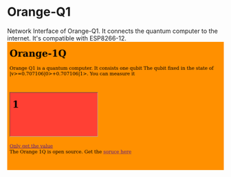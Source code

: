 # Orange-Q1
Network Interface of Orange-Q1. It connects the quantum computer to the internet. It's compatible with ESP8266-12.
<img src="https://github.com/PhotonicQuantumComputing/Orange-Q1/raw/main/Screenshot%20from%202021-07-22%2000-29-21.png"></img>
